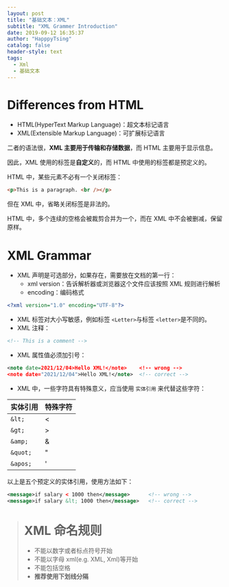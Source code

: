 ```yaml
---
layout: post
title: "基础文本：XML"
subtitle: "XML Grammer Introduction"
date: 2019-09-12 16:35:37
author: "HapppyTsing"
catalog: false
header-style: text
tags:
  - Xml
  - 基础文本
---
```


# Differences from HTML

- HTML(HyperText Markup Language)：超文本标记语言
- XML(Extensible Markup Language)：可扩展标记语言

二者的语法很，**XML 主要用于传输和存储数据**，而 HTML 主要用于显示信息。

因此，XML 使用的标签是**自定义**的，而 HTML 中使用的标签都是预定义的。

HTML 中，某些元素不必有一个关闭标签：

```html
<p>This is a paragraph. <br /></p>
```

但在 XML 中，省略关闭标签是非法的。

HTML 中，多个连续的空格会被裁剪合并为一个，而在 XML 中不会被删减，保留原样。

# XML Grammar

- XML 声明是可选部分，如果存在，需要放在文档的第一行：
  - xml version：告诉解析器或浏览器这个文件应该按照 XML 规则进行解析
  - encoding：编码格式

```xml
<?xml version="1.0" encoding="UTF-8"?>
```

- XML 标签对大小写敏感，例如标签 `<Letter>`与标签 `<letter>`是不同的。
- XML 注释：

```xml
<!-- This is a comment -->
```

- XML 属性值必须加引号：

```xml
<note date=2021/12/04>Hello XML!</note>    <!-- wrong -->
<note date="2021/12/04">Hello XML!</note>  <!-- correct -->
```

- XML 中，一些字符具有特殊意义，应当使用 `实体引用` 来代替这些字符：

| 实体引用 | 特殊字符 |
| -------- | -------- |
| `&lt;`   | <        |
| `&gt;`   | >        |
| `&amp;`  | &        |
| `&quot;` | "        |
| `&apos;` | '        |

以上是五个预定义的实体引用，使用方法如下：

```xml
<message>if salary < 1000 then</message>      <!-- wrong -->
<message>if salary &lt; 1000 then</message>   <!-- correct -->
```

> # XML 命名规则
>
> - 不能以数字或者标点符号开始
> - 不能以字母 xml(e.g. XML, Xml)等开始
> - 不能包括空格
> - **推荐使用下划线分隔**
